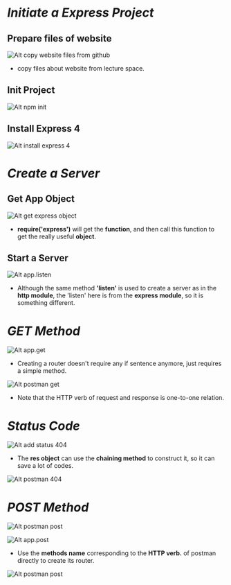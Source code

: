 # **_Initiate a Express Project_**

## **Prepare files of website**

![Alt copy website files from github](pic/bandicam%202022-10-13%2015-21-45-515.jpg)

- copy files about website from lecture space.

## **Init Project**

![Alt npm init](pic/bandicam%202022-10-13%2015-27-16-676.jpg)

## **Install Express 4**

![Alt install express 4](pic/bandicam%202022-10-13%2015-31-06-858.jpg)

# **_Create a Server_**

## **Get App Object**

![Alt get express object](pic/bandicam%202022-10-13%2015-39-52-025.jpg)

- **require('express')** will get the **function**, and then call this function to get the really useful **object**.

## **Start a Server**

![Alt app.listen](pic/bandicam%202022-10-13%2015-45-03-633.jpg)

- Although the same method **'listen'** is used to create a server as in the **http module**, the 'listen' here is from the **express module**, so it is something different.

# **_GET Method_**

![Alt app.get](pic/bandicam%202022-10-13%2015-55-20-306.jpg)

- Creating a router doesn't require any if sentence anymore, just requires a simple method.

![Alt postman get](pic/bandicam%202022-10-13%2016-00-38-505.jpg)

- Note that the HTTP verb of request and response is one-to-one relation.

# **_Status Code_**

![Alt  add status 404](pic/bandicam%202022-10-13%2016-02-43-305.jpg)

- The **res object** can use the **chaining method** to construct it, so it can save a lot of codes.

![Alt postman 404](pic/bandicam%202022-10-13%2016-03-11-090.jpg)

# **_POST Method_**

![Alt postman post](pic/bandicam%202022-10-13%2016-05-23-378.jpg)

![Alt app.post](pic/bandicam%202022-10-13%2017-16-06-421.jpg)

- Use the **methods name** corresponding to the **HTTP verb.** of postman directly to create its router.

![Alt postman post](pic/bandicam%202022-10-13%2017-17-02-115.jpg)
